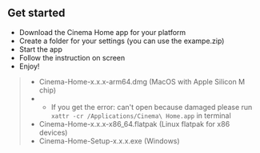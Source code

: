  ## Get started
- Download the Cinema Home app for your platform
- Create a folder for your settings (you can use the exampe.zip)
- Start the app
- Follow the instruction on screen
- Enjoy!

> - Cinema-Home-x.x.x-arm64.dmg (MacOS with Apple Silicon M chip)
> - -  If you get the error: can't open because damaged please run `xattr -cr /Applications/Cinema\ Home.app` in terminal
> - Cinema-Home-x.x.x-x86_64.flatpak (Linux flatpak for x86 devices)
> - Cinema-Home-Setup-x.x.x.exe (Windows)